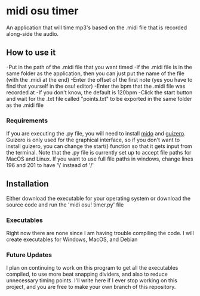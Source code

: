 # midi osu timer
 
 An application that will time mp3's based on the .midi file that is recorded along-side the audio.

 ## How to use it
 -Put in the path of the .midi file that you want timed
  -If the .midi file is in the same folder as the application, then you can just put the name of the file (with the .midi at the end)
-Enter the offset of the first note (yes you have to find that yourself in the osu! editor)
-Enter the bpm that the .midi file was recorded at
  -If you don't know, the default is 120bpm
-Click the start button and wait for the .txt file called "points.txt" to be exported in the same folder as the .midi file

### Requirements
If you are executing the .py file, you will need to install [mido](https://mido.readthedocs.io/) and [guizero](https://lawsie.github.io/guizero/).
Guizero is only used for the graphical interface, so if you don't want to install guizero, you can change the start() function so that it gets input from the terminal. 
Note that the .py file is currently set up to accept file paths for MacOS and Linux.
If you want to use full file paths in windows, change lines 196 and 201 to have '\\' instead of '/'

## Installation
Either download the executable for your operating system or download the source code and run the 'midi osu! timer.py' file

### Executables
Right now there are none since I am having trouble compiling the code.
I will create executables for Windows, MacOS, and Debian

### Future Updates
I plan on continuing to work on this program to get all the executables compiled, to use more beat snapping dividers, and also to reduce unnecessary timing points.
I'll write here if I ever stop working on this project, and you are free to make your own branch of this repository.